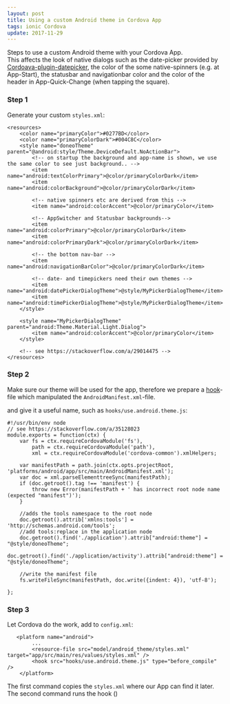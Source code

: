```yaml
---
layout: post
title: Using a custom Android theme in Cordova App
tags: ionic Cordova
update: 2017-11-29
---
```


Steps to use a custom Android theme with your Cordova App.  
This affects the look of native dialogs such as the date-picker provided by
[Cordoava-plugin-datepicker](https://github.com/VitaliiBlagodir/cordova-plugin-datepicker),
the color of the some native-spinners (e.g. at App-Start), the statusbar and navigationbar color and
the color of the header in App-Quick-Change (when tapping the square).


### Step 1

Generate your custom `styles.xml`:
```
<resources>
    <color name="primaryColor">#0277BD</color>
    <color name="primaryColorDark">#004C8C</color>
    <style name="doneoTheme" parent="@android:style/Theme.DeviceDefault.NoActionBar">
        <!-- on startup the background and app-name is shown, we use the same color to see just background.. -->
        <item name="android:textColorPrimary">@color/primaryColorDark</item>
        <item name="android:colorBackground">@color/primaryColorDark</item>

        <!-- native spinners etc are derived from this -->
        <item name="android:colorAccent">@color/primaryColor</item>

        <!-- AppSwitcher and Statusbar backgrounds-->
        <item name="android:colorPrimary">@color/primaryColorDark</item>
        <item name="android:colorPrimaryDark">@color/primaryColorDark</item>

        <!-- the bottom nav-bar -->
        <item name="android:navigationBarColor">@color/primaryColorDark</item>

        <!-- date- and timepickers need their own themes -->
        <item name="android:datePickerDialogTheme">@style/MyPickerDialogTheme</item>
        <item name="android:timePickerDialogTheme">@style/MyPickerDialogTheme</item>
    </style>

    <style name="MyPickerDialogTheme" parent="android:Theme.Material.Light.Dialog">
        <item name="android:colorAccent">@color/primaryColor</item>
    </style>

    <!-- see https://stackoverflow.com/a/29014475 -->
</resources>
```

### Step 2

Make sure our theme will be used for the app, therefore we prepare a [hook](http://cordova.apache.org/docs/en/latest/guide/appdev/hooks/index.html)-file
which manipulated the `AndroidManifest.xml`-file.  

and give it a useful name, such as `hooks/use.android.theme.js`:
```
#!/usr/bin/env node
// see https://stackoverflow.com/a/35128023
module.exports = function(ctx) {
    var fs = ctx.requireCordovaModule('fs'),
        path = ctx.requireCordovaModule('path'),
        xml = ctx.requireCordovaModule('cordova-common').xmlHelpers;

    var manifestPath = path.join(ctx.opts.projectRoot, 'platforms/android/app/src/main/AndroidManifest.xml');
    var doc = xml.parseElementtreeSync(manifestPath);
    if (doc.getroot().tag !== 'manifest') {
        throw new Error(manifestPath + ' has incorrect root node name (expected "manifest")');
    }

    //adds the tools namespace to the root node
    doc.getroot().attrib['xmlns:tools'] = 'http://schemas.android.com/tools';
    //add tools:replace in the application node
    doc.getroot().find('./application').attrib["android:theme"] = "@style/doneoTheme";
    doc.getroot().find('./application/activity').attrib["android:theme"] = "@style/doneoTheme";

    //write the manifest file
    fs.writeFileSync(manifestPath, doc.write({indent: 4}), 'utf-8');

};
```

### Step 3
Let Cordova do the work, add to `config.xml`:
```
   <platform name="android">
        ...
        <resource-file src="model/android_theme/styles.xml" target="app/src/main/res/values/styles.xml" />
        <hook src="hooks/use.android.theme.js" type="before_compile" />
    </platform>
```
The first command copies the `styles.xml` where our App can find it later.  
The second command runs the hook ()
